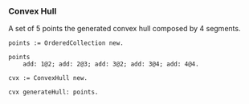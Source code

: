 ### Convex Hull 
A set of 5 points the generated convex hull composed by 4 segments.

```
points := OrderedCollection new.

points
	add: 1@2; add: 2@3; add: 3@2; add: 3@4; add: 4@4.

cvx := ConvexHull new.

cvx generateHull: points.
```
